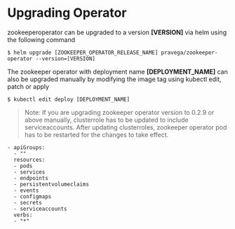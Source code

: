 # Upgrading Operator
zookeeperoperator can be upgraded to a version **[VERSION]** via helm using the following command

```
$ helm upgrade [ZOOKEEPER_OPERATOR_RELEASE_NAME] pravega/zookeeper-operator --version=[VERSION]
```
The zookeeper operator with deployment name **[DEPLOYMENT_NAME]** can also be upgraded manually by modifying the image tag using kubectl edit, patch or apply
```
$ kubectl edit deploy [DEPLOYMENT_NAME]
```
> Note: If you are upgrading zookeeper operator version to 0.2.9 or above manually, clusterrole has to be updated to include serviceaccounts. After updating clusterroles, zookeeper operator pod has to be restarted for the changes to take effect.

```
- apiGroups:
  - ""
  resources:
  - pods
  - services
  - endpoints
  - persistentvolumeclaims
  - events
  - configmaps
  - secrets
  - serviceaccounts
  verbs:
  - "*"
```
